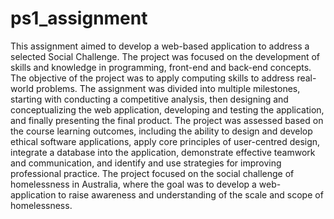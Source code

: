 # ps1_assignment

This assignment aimed to develop a web-based application to address a selected Social Challenge. The project was focused on the development of skills and knowledge in programming, front-end and back-end concepts. The objective of the project was to apply computing skills to address real-world problems. The assignment was divided into multiple milestones, starting with conducting a competitive analysis, then designing and conceptualizing the web application, developing and testing the application, and finally presenting the final product. The project was assessed based on the course learning outcomes, including the ability to design and develop ethical software applications, apply core principles of user-centred design, integrate a database into the application, demonstrate effective teamwork and communication, and identify and use strategies for improving professional practice. The project focused on the social challenge of homelessness in Australia, where the goal was to develop a web-application to raise awareness and understanding of the scale and scope of homelessness.
